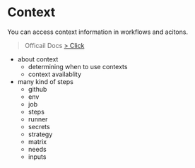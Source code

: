 # Context

You can access context information in workflows and acitons.

> Officail Docs [> Click](https://docs.github.com/en/actions/learn-github-actions/contexts#about-contexts)

- about context
    - determining when to use contexts
    - context availablity
- many kind of steps
    - github
    - env
    - job 
    - steps
    - runner
    - secrets
    - strategy
    - matrix
    - needs
    - inputs